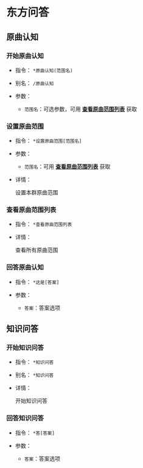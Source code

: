 # 东方问答

## 原曲认知

### 开始原曲认知

- 指令： `*原曲认知(范围名)`

- 别名： `/原曲认知`

- 参数：

  - `范围名`：可选参数，可用 [**查看原曲范围列表**](/function/touhou/touhou_quiz.md#查看原曲范围列表) 获取

### 设置原曲范围 <Badge type="tip" text="群管或群主" vertical="top" />

- 指令： `*设置原曲范围[范围名]`

- 参数：

  - `范围名`：可用 [**查看原曲范围列表**](/function/touhou/touhou_quiz.md#查看原曲范围列表) 获取

- 详情：

    设置本群原曲范围

### 查看原曲范围列表

- 指令： `*查看原曲范围列表`

- 详情：

    查看所有原曲范围

### 回答原曲认知

- 指令： `*这是[答案]`

- 参数：

  - `答案`：答案选项

## 知识问答

### 开始知识问答

- 指令： `*知识问答`

- 别名： `*知识问答`

- 详情：

  开始知识问答

### 回答知识问答

- 指令： `*答[答案]`

- 参数：

  - `答案`：答案选项
